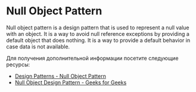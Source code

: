 # Null Object Pattern

Null object pattern is a design pattern that is used to represent a null value with an object. It is a way to avoid null reference exceptions by providing a default object that does nothing. It is a way to provide a default behavior in case data is not available.

Для получения дополнительной информации посетите следующие ресурсы:

- [Design Patterns - Null Object Pattern](https://www.tutorialspoint.com/design_pattern/null_object_pattern.htm)
- [Null Object Design Pattern - Geeks for Geeks](https://www.geeksforgeeks.org/null-object-design-pattern/)
